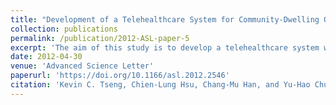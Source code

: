 ```yaml
---
title: "Development of a Telehealthcare System for Community-Dwelling Older Adults by Using a Collaborative Quality Function Deployment Tool"
collection: publications
permalink: /publication/2012-ASL-paper-5
excerpt: 'The aim of this study is to develop a telehealthcare system with an agent-based approach that measures and manages medical information. With this information, the elderly can understand their own health state and medical professionals can decide further treatment. Accordingly, the adjustable criteria for metabolic syndrome based on the national health database were applied to the telehealthcare system to support the system's evaluation of health states. Furthermore, in order to increase the elderly population's accepta nce of the high-tech system, we utilize the collaborative QFD tool to decrease the satisfaction by collecting and refining the requirement of both the elderly and the medical professionals. To achieve these goals, the proposed system encompasses five modules: (a) transmission and management of the medical information of the elderly througha wireless sensor network; (b) a user-friendly interface that the elderly can use independently and can useto understand their own health states; and (c) a user-friendly environment that makes it practical for medical professionals to adjust the criteria of the metabolic syndrome depending on the constitute ion of people those professionals are serving. Furthermore, the proposed system was validated by a session to test the acceptance of older adults. The questionnaire was modelled after the questionnaire used to evaluate user acceptance of information technology. The result preliminarily presented the usefulness and achievement of the system that prompts not only older adults' intention but also their behaviour.'
date: 2012-04-30
venue: 'Advanced Science Letter'
paperurl: 'https://doi.org/10.1166/asl.2012.2546'
citation: 'Kevin C. Tseng, Chien-Lung Hsu, Chang-Mu Han, and Yu-Hao Chuang, &quot;Development of a Telehealthcare System for Community-Dwelling Older Adults by Using a Collaborative Quality Function Deployment Tool,&quot; <i>Advanced Science Letter</i>, 9(1), 397-408, 2012.'
---
```


